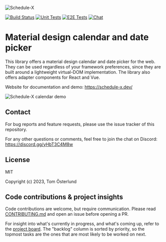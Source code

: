 ![Schedule-X](https://schedule-x.s3.eu-west-1.amazonaws.com/schedule-x-logo.png)

[![Build Status](https://github.com/schedule-x/schedule-x/actions/workflows/build-library/badge.svg)](https://github.com/schedule-x/schedule-x/actions/workflows/build-library.yml)
[![Unit Tests](https://github.com/schedule-x/schedule-x/actions/workflows/test-unit/badge.svg)](https://github.com/schedule-x/schedule-x/actions/workflows/test-unit.yml)
[![E2E Tests](https://github.com/schedule-x/schedule-x/actions/workflows/test-e2e/badge.svg)](https://github.com/schedule-x/schedule-x/actions/workflows/test-e2e.yml)
[![Chat](https://img.shields.io/badge/chat-on%20discord-7289da.svg?sanitize=true)](https://discord.gg/yHbT3C4M8w)

# Material design calendar and date picker

This library offers a material design calendar and date picker for the web. They can be used regardless of your
framework preferences, since they are built around a lightweight virtual-DOM implementation. The library also offers 
adapter components for React and Vue.

Website for documentation and demo: https://schedule-x.dev/

![Schedule-X calendar demo](https://schedule-x.s3.eu-west-1.amazonaws.com/schedule-x-demo.gif)

## Contact

For bug reports and feature requests, please use the issue tracker of this repository.

For any other questions or comments, feel free to join the chat on Discord: https://discord.gg/yHbT3C4M8w

## License

MIT

Copyright (c) 2023, Tom Österlund

## Code contributions & project insights

Code contributions are welcome, but require communication. Please read [CONTRIBUTING.md](https://github.com/schedule-x/schedule-x/blob/main/.github/contributing.md) and open an issue before 
opening a PR.

For insight into what's currently in progress, and what's coming up, refer to the [project board](https://github.com/orgs/schedule-x/projects/3/views/1).
The "backlog" column is sorted by priority, so the topmost tasks are the ones that are most likely to be worked on next.

